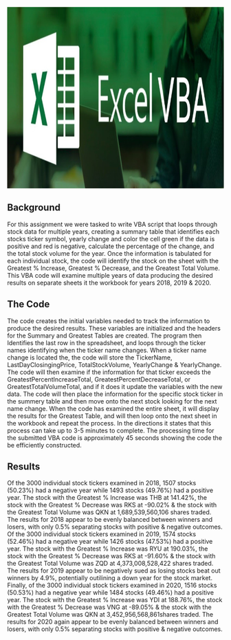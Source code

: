 <img src="Pics/Header.png" width="808" height="422">



## Background
For this assignment we were tasked to write VBA script that loops through stock data for multiple years, creating a summary table that identifies each stocks ticker symbol, yearly change and color the cell green if the data is positive and red is negative, calculate the percentage of the change, and the total stock volume for the year.  Once the information is tabulated for each individual stock, the code will identify the stock on the sheet with the Greatest % Increase, Greatest % Decrease, and the Greatest Total Volume.  This VBA code will examine multiple years of data producing the desired results on separate sheets it the workbook for years 2018, 2019 & 2020.

## The Code 
The code creates the initial variables needed to track the information to produce the desired results.  These variables are initialized and the headers for the Summary and Greatest Tables are created.  The program then Identifies the last row in the spreadsheet, and loops through the ticker names identifying when the ticker name changes.  When a ticker name change is located the, the code will store the TickerName, LastDayClosingingPrice, TotalStockVolume, YearlyChange & YearlyChange.  The code will then examine if the information for that ticker exceeds the GreatestPercentIncreaseTotal, GreatestPercentDecreaseTotal, or GreatestTotalVolumeTotal, and if it does it update the variables with the new data.  The code will then place the information for the specific stock ticker in the summery table and then move onto the next stock looking for the next name change.  When the code has examined the entire sheet, it will display the results for the Greatest Table, and will then loop onto the next sheet in the workbook and repeat the process.  In the directions it states that this process can take up to 3-5 minutes to complete.  The processing time for the submitted VBA code is approximately 45 seconds showing the code the be efficiently constructed.

## Results
Of the 3000 individual stock tickers examined in 2018, 1507 stocks (50.23%) had a negative year while 1493 stocks (49.76%) had a positive year.  The stock with the Greatest % Increase was THB at 141.42%, the stock with the Greatest % Decrease was RKS at -90.02% & the stock with the Greatest Total Volume was QKN at 1,689,539,560,106 shares traded. The results for 2018 appear to be evenly balanced between winners and losers, with only 0.5% separating stocks with positive & negative outcomes.   
Of the 3000 individual stock tickers examined in 2019, 1574 stocks (52.46%) had a negative year while 1426 stocks (47.53%) had a positive year.  The stock with the Greatest % Increase was RYU at 190.03%, the stock with the Greatest % Decrease was RKS at -91.60% & the stock with the Greatest Total Volume was ZQD at 4,373,008,528,422 shares traded. The results for 2019 appear to be negatively sued as losing stocks beat out winners by 4.9%, potentially outilining a down year for the stock market.      
Finally, of the 3000 individual stock tickers examined in 2020, 1516 stocks (50.53%) had a negative year while 1484 stocks (49.46%) had a positive year.  The stock with the Greatest % Increase was YDI at 188.76%, the stock with the Greatest % Decrease was VNG at -89.05% & the stock with the Greatest Total Volume was QKN at 3,452,956,568,861shares traded. The results for 2020 again appear to be evenly balanced between winners and losers, with only 0.5% separating stocks with positive & negative outcomes.   

